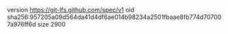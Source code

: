 version https://git-lfs.github.com/spec/v1
oid sha256:957205a09d564da41d4df6ae014b98234a2501fbaae8fb774d707007a976ff6d
size 2900
